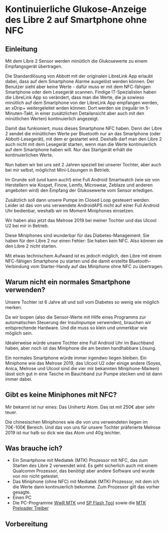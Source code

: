 # Kontinuierliche Glukose-Anzeige des Libre 2 auf Smartphone ohne NFC

## Einleitung
Mit dem Libre 2 Sensor werden minütlich die Glukosewerte zu einem Empfangsgerät übertragen.

Die Standardlösung von Abbott mit der originalen LibreLink App erlaubt dabei, dass auf dem Smartphone Alarme ausgelöst werden können.
Der Benutzer sieht aber keine Werte - dafür muss er mit dem NFC-fähigen Smartphone oder dem Lesegerät scannen.
Findige IT-Spezialisten haben die LibreLink App so verändert, dass man die Werte, die ja sowieso minütlich auf dem Smartphone von der LibreLink App empfangen werden, an xDrip+ weitergeleitet wrden können.
Dort werden sie (regulär im 5-Minuten-Takt, in einer zusätzlichen Detailansicht aber auch mit den minütlichen Werten) kontinuierlich angezeigt.
 
Damit das funkioniert, muss dieses Smartphone NFC haben. Denn der Libre 2 sendet die minütlichen Werte per Bluetooth nur an das Smartphone (oder Abbott-Lesegerät), mit dem er gestartet wird.
Deshalb darf man den Libre 2 auch nicht mit dem Lesegerät starten, wenn man die Werte kontinuierlich auf dem Smartphone haben will. Nur das Startgerät erhält die kontinuierlichen Werte.

Nun haben wir bei uns seit 2 Jahren speziell bei unserer Tochter, aber auch bei mir selbst, möglichst Mini-Lösungen in Betrieb.

Im Grunde soll (und kann auch!) eine Full Android Smartwatch (wie sie von Herstellern wie Kospet, Finow, Lemfo, Microwear, Zeblaze und anderen angeboten wird) den Empfang der Glukosewerte vom Sensor erledigen.

Zusätzlich soll dann unsere Pumpe im Closed Loop gesteuert werden. Leider ist das von uns verwendete AndroidAPS nicht auf einer Full Android Uhr bedienbar, weshalb wir im Moment Miniphones einsetzen.

Wir haben also jetzt das Melrose 2019 bei meiner Tochter und das Ulcool U2 bei mir in Betrieb.

Diese Miniphones sind wunderbar für das Diabetes-Management. Sie haben für den Libre 2 nur einen Fehler: Sie haben kein NFC. Also können sie den Libre 2 nicht starten.

Mit etwas technischem Aufwand ist es jedoch möglich, den Libre mit einem NFC-fähigen Smartphone zu starten und die damit erstellte Bluetooth-Verbindung vom Starter-Handy auf das Miniphone ohne NFC zu übertragen.

## Warum nicht ein normales Smartphone verwenden?
Unsere Tochter ist 6 Jahre alt und soll vom Diabetes so wenig wie möglich merken.

Da wir loopen (also die Sensor-Werte mit Hilfe eines Programms zur automatischen Steuerung der Insulinpumpe verwenden), brauchen wir entsprechende Hardware. Und die muss so klein und unmerkbar wie möglich sein.

Idealerweise würde unsere Tochter eine Full Android Uhr im Bauchband haben, aber noch ist das Miniphone die am besten handhabbare Lösung.

Ein normales Smartphone würde immer irgendwo liegen bleiben. Ein Miniphone wie das Melrose 2019, das Ulcool U2 oder einige andere (Soyes, Anica, Melrose und Ulcool sind die vier mir bekannten Miniphone-Marken) lässt sich gut in eine Tasche im Bauchband zur Pumpe stecken und ist dann immer dabei.

## Gibt es keine Miniphones mit NFC?
Mir bekannt ist nur eines: Das Unihertz Atom. Das ist mit 250€ aber sehr teuer.

Die chinesischen Miniphones wie die von uns verwendeten liegen im 70€-100€ Bereich. Und das von uns für unsere Tochter präferierte Melrose 2019 ist nur halb so dick wie das Atom und 40g leichter.

## Was brauche ich?
- Ein Smartphone mit Mediatek (MTK) Prozessor mit NFC, das zum Starten des Libre 2 verwendet wird. Es geht sicherlich auch mit einem Qualcomm Prozessor, das benötigt aber andere Software und wurde von mir nicht getestet.
- Das Miniphone (ohne NFC) mit Mediatek (MTK) Prozessor, mit dem ich die Werte dann kontinuierlich bekomme. Zum Prozessor gilt das vorher gesagte. 
- Einen PC
- Die PC-Programme [WwR MTK](./WWR_MTK_2.51.zip) und [SP Flash Tool](./SP_Flash_Tool_v5.1924_Win.zip) sowie die [MTK Preloader Treiber](./MTK_USB_All_v1.0.8.zip) 

## Vorbereitung
